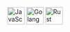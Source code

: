 <img src="https://cdn.jsdelivr.net/gh/devicons/devicon/icons/javascript/javascript-original.svg" height="40" alt="JavaScript"/>
<img src="https://cdn.jsdelivr.net/gh/devicons/devicon/icons/go/go-original.svg" height="40" alt="Golang"/>
<img src="https://cdn.jsdelivr.net/gh/devicons/devicon/icons/rust/rust-plain.svg" height="40" alt="Rust"/>

